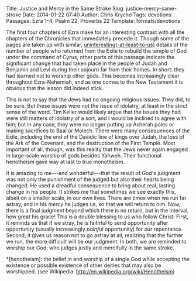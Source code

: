 Title: Justice and Mercy in the Same Stroke
Slug: justice-mercy-same-stroke
Date: 2014-01-22 07:40
Author: Chris Krycho
Tags: devotions
Passages: Ezra 1–4, Psalm 22, Proverbs 22
Template: formats/devotions

The first four chapters of Ezra make for an interesting contrast with all the chapters of the Chronicles that immediately precede it. Though some of the pages are taken up with similar, [uninteresting(-at-least-to-us)](/2014/grappling-with-genealogies/) details of the number of people who returned from the Exile to rebuild the temple of God under the command of Cyrus, other parts of this passage indicate the significant change that had taken place in the people of Judah and Benjamin and Levi during their sojourn far from their homes. In short: they had learned not to worship other gods. This becomes increasingly clear throughout Ezra-Nehemiah, and as one comes to the New Testament it is obvious that the lesson did indeed stick.

This is not to say that the Jews had no ongoing religious issues. They did, to be sure. But these issues were not the issue of idolatry, at least in the strict sense of the word. Tim Keller would likely argue that the issues they had were still matters of idolatry of a sort, and I would be inclined to agree with him; but in any case, they were no longer putting up Asherah poles or making sacrifices to Baal or Molech. There were many consequences of the Exile, including the end of the Davidic line of kings over Judah, the loss of the Ark of the Covenant, and the destruction of the First Temple. Most important of all, though, was this reality that the Jews never again engaged in large-scale worship of gods besides Yahweh. Their functional henotheism gave way at last to true monotheism.

It is amazing to me---and wonderful---that the result of God's judgment was not only the punishment of the judged but also their hearts being changed. He used a dreadful consequence to bring about real, lasting change in his people. It strikes me that sometimes we see exactly this, albeit on a smaller scale, in our own lives. There are times when we run far astray, and in his *mercy* he judges us, so that we will return to him. Now, there is a final judgment beyond which there is no return, but in the interval, how great his grace! This is a double blessing to us who follow Christ: First, it reminds us that if we stray, he is faithful to send opportunity after opportunity (usually increasingly *painful* opportunity) for our repentance. Second, it gives us reason not to go astray at all, realizing that the further we run, the more difficult will be our judgment. In both, we are reminded to worship our God: who judges justly and mercifully in the same stroke.

*[henotheism]: the belief in and worship of a single God while accepting the existence or possible existence of other deities that may also be worshipped. (see Wikipedia: http://en.wikipedia.org/wiki/Henotheism)